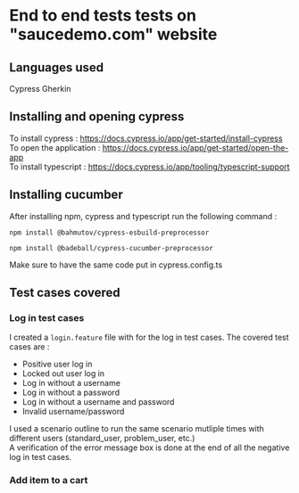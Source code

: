 # End to end tests tests on "saucedemo.com" website

## Languages used

Cypress
Gherkin

## Installing and opening cypress
To install cypress : https://docs.cypress.io/app/get-started/install-cypress  
To open the application : https://docs.cypress.io/app/get-started/open-the-app  
To install typescript : https://docs.cypress.io/app/tooling/typescript-support

## Installing cucumber
After installing npm, cypress and typescript run the following command :
```
npm install @bahmutov/cypress-esbuild-preprocessor
```
```
npm install @badeball/cypress-cucumber-preprocessor
```
Make sure to have the same code put in cypress.config.ts

## Test cases covered
### Log in test cases
I created a `login.feature` file with for the log in test cases. 
The covered test cases are : 
- Positive user log in
- Locked out user log in
- Log in without a username
- Log in without a password
- Log in without a username and password
- Invalid username/password 

I used a scenario outline to run the same scenario mutliple times with different users (standard_user, problem_user, etc.)  
A verification of the error message box is done at the end of all the negative log in test cases.

### Add item to a cart
